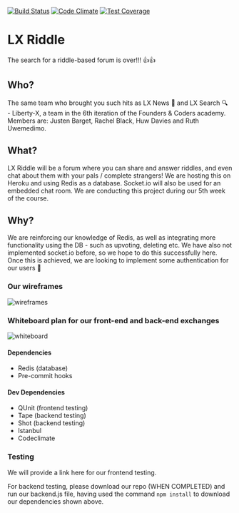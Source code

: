 [![Build Status](https://travis-ci.org/liberty-x/lxriddle.svg?branch=master)](https://travis-ci.org/liberty-x/lxriddle)
[![Code Climate](https://codeclimate.com/github/liberty-x/lxriddle/badges/gpa.svg)](https://codeclimate.com/github/liberty-x/lxriddle)
[![Test Coverage](https://codeclimate.com/github/liberty-x/lxriddle/badges/coverage.svg)](https://codeclimate.com/github/liberty-x/lxriddle/coverage)

# LX Riddle
The search for a riddle-based forum is over!!! :+1::+1:

## Who?

The same team who brought you such hits as LX News :newspaper: and LX Search :mag: - Liberty-X, a team in the 6th iteration of the Founders & Coders academy. Members are: Justen Barget, Rachel Black, Huw Davies and Ruth Uwemedimo.

## What?

LX Riddle will be a forum where you can share and answer riddles, and even chat about them with your pals / complete strangers! We are hosting this on Heroku and using Redis as a database. Socket.io will also be used for an embedded chat room. We are conducting this project during our 5th week of the course.

## Why?

We are reinforcing our knowledge of Redis, as well as integrating more functionality using the DB - such as upvoting, deleting etc. We have also not implemented socket.io before, so we hope to do this successfully here. Once this is achieved, we are looking to implement some authentication for our users :closed_lock_with_key:  

### Our wireframes

![wireframes](https://files.gitter.im/RachelBLondon/libert-x/w5ML/instgrachat-wireframes.png)

### Whiteboard plan for our front-end and back-end exchanges

![whiteboard](https://files.gitter.im/RachelBLondon/libert-x/JeOA/DSC_0603.JPG)

#### Dependencies

* Redis (database)
* Pre-commit hooks

#### Dev Dependencies

* QUnit (frontend testing)
* Tape (backend testing)
* Shot (backend testing)
* Istanbul
* Codeclimate

### Testing

We will provide a link here for our frontend testing.

For backend testing, please download our repo (WHEN COMPLETED) and run our backend.js file, having used the command ``npm install`` to download our dependencies shown above.
